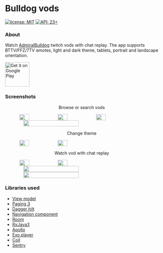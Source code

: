# Bulldog vods
[![license: MIT](https://img.shields.io/badge/License-MIT-green)](https://github.com/dmitrykochanov/BulldogVods/blob/2b4699d64051cdb8d0b70e118c64ac57b4e36ed8/LICENSE.md) [![API: 23+](https://img.shields.io/badge/API-23+-green)](https://github.com/dmitrykochanov/BulldogVods/blob/2b4699d64051cdb8d0b70e118c64ac57b4e36ed8/LICENSE.md)

### About
Watch [AdmiralBulldog](https://www.twitch.tv/admiralbulldog) twitch vods with chat replay. The app supports BTTV/FFZ/7TV emotes, light and dark theme, tablets, portrait and landscape orientation.

<a href="https://play.google.com/store/apps/details?id=com.dmko.bulldogvods">
<img alt="Get it on Google Play" height="80" src="https://i.imgur.com/52TPheC.png" />
</a>

### Screenshots
<p align="center">Browse or search vods</p>
<div align="center" style="display:flex">
<img src="https://lh3.googleusercontent.com/cboMv_H0Lu6yByHWNZNccocYPFNFRHJTiYpT6Ya_SpEy4IWqCkuAm5rS4m551utYwbQ=h1024-rw" width="25%">
<img src="https://lh3.googleusercontent.com/iQikmZs9HH_FppiVtq_N0qEYfVJKqxs1JcjOzip5W7k4MB2EAJI9nGzP3A8cmV74Ok2a=h1024-rw" width="25%">
<img src="https://lh3.googleusercontent.com/2iwCc2Z4lerO3XHaXV4opnexTGyEsXNYvT-_iDNcYHHu7G2tc8UuEhaIdbHxhg-jAg=h1024-rw" width="25%">
</div>
<div align="center" style="display:flex">
<img src="https://lh3.googleusercontent.com/gYjsZZoQ_xkSsv8B3a8XV2GVitAf0QjPOutLlV7KRJxaCfoyJMISy7QDdlOoaivE2Vq8=h1024-rw" width="60%">
</div>

<p align="center">Change theme</p>
<div align="center" style="display:flex">
<img src="https://lh3.googleusercontent.com/4SNFdlXlxQ9JPrKJBsuPVogkCkqObHtS1UP1veyWqrYWIbYum2fzeZDkGwD0li32zQ=h1024-rw" width="25%">
<img src="https://i.imgur.com/GghFinO.png" width="25%">
</div>

<p align="center">Watch vod with chat replay</p>
<div align="center" style="display:flex">
<img src="https://lh3.googleusercontent.com/6Uuupn0SzStHM8pwkXmsIIoqxxvuj04gqPoAenyl__s9jpXCR6R4b87n9As1PrPYoAI=h1024-rw" width="25%">
<img src="https://lh3.googleusercontent.com/Qm_RebGQTTBFkcMLTlTrOilL77wq-lCU8OBDpZyUH3UmJUfZEiSOdBky3u2vbBS0K5x4=h1024-rw" width="25%">
</div>

<div align="center" style="display:flex">
<img src="https://lh3.googleusercontent.com/itj5tn5gkzP2VL7H4v_i2qnQm_Gh2_HXwIByBZOyQVKS20ICGPtFeNZgkRfg6zuDUVA=h1024-rw" width="60%">
</div>

<div align="center" style="display:flex">
<img src="https://user-images.githubusercontent.com/18248775/173076178-080b43ec-c90b-45a3-ae44-65f28ade0093.gif" width="60%">
</div>

### Libraries used
- [View model](https://developer.android.com/topic/libraries/architecture/viewmodel)
- [Paging 3](https://developer.android.com/topic/libraries/architecture/paging/v3-overview)
- [Dagger hilt](https://dagger.dev/hilt/)
- [Navigation component](https://developer.android.com/guide/navigation/navigation-getting-started)
- [Room](https://developer.android.com/training/data-storage/room)
- [RxJava3](https://github.com/ReactiveX/RxJava)
- [Apollo](https://www.apollographql.com/docs/kotlin/)
- [Exo player](https://github.com/google/ExoPlayer)
- [Coil](https://coil-kt.github.io/coil/)
- [Sentry](https://docs.sentry.io/platforms/android/)
